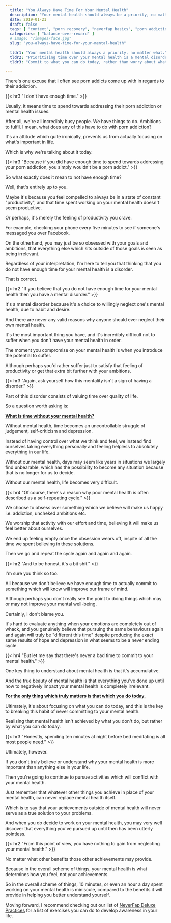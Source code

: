 ```yaml
---
  title: "You Always Have Time For Your Mental Health"
  description: "Your mental health should always be a priority, no matter what. Compromising on that priority results in mental illness and contributes towards porn addiction."
  date: 2019-01-21
  draft: false
  tags: [ "context", "porn recovery", "neverfap basics", "porn addiction", "addiction", "awareness", "nofap", "neverfap", "neverfap deluxe", "neverfap basics" ]
  categories: [ "balance-over-reward" ]
  # image: "/images/face.jpg"
  slug: "you-always-have-time-for-your-mental-health"

  tldr1: "Your mental health should always a priority, no matter what."
  tldr2: "Prioritising time over your mental health is a mental disorder."
  tldr3: "Commit to what you can do today, rather than worry about what you haven't yet done."

---
```


<!-- Very Happy With Edit -->

There's one excuse that I often see porn addicts come up with in regards to their addiction. 


{{< hr3 "I don't have enough time." >}}


Usually, it means time to spend towards addressing their porn addiction or mental health issues.

After all, we're all incredibly busy people. We have things to do. Ambitions to fulfil. I mean, what does any of this have to do with porn addiction? 

It's an attitude which quite ironically, prevents us from actually focusing on what's important in life.

Which is why we're talking about it today.


{{< hr3 "Because if you did have enough time to spend towards addressing your porn addiction, you simply wouldn't be a porn addict." >}}


So what exactly does it mean to not have enough time?

Well, that's entirely up to you.

Maybe it's because you feel compelled to always be in a state of constant "productivity", and that time spent working on your mental health doesn't seem productive.

Or perhaps, it's merely the feeling of productivity you crave. 

For example, checking your phone every five minutes to see if someone's messaged you over Facebook.

On the otherhand, you may just be so obsessed with your goals and ambitions, that everything else which sits outside of those goals is seen as being irrelevant.

Regardless of your interpretation, I'm here to tell you that thinking that you do not have enough time for your mental health is a disorder.

That is correct.


{{< hr2 "If you believe that you do not have enough time for your mental health then you have a mental disorder." >}}


It's a mental disorder because it's a choice to willingly neglect one's mental health, due to habit and desire.

And there are never any valid reasons why anyone should ever neglect their own mental health.

It's the most important thing you have, and it's incredibly difficult not to suffer when you don't have your mental health in order.

The moment you compromise on your mental health is when you introduce the potential to suffer. 

Although perhaps you'd rather suffer just to satisfy that feeling of productivity or get that extra bit further with your ambitions.


{{< hr3 "Again, ask yourself how this mentality isn't a sign of having a disorder." >}}


Part of this disorder consists of valuing time over quality of life.

So a question worth asking is: 

<u><b>What is time without your mental health?</b></u>


Without mental health, time becomes an uncontrollable struggle of judgement, self-criticism and depression. 

Instead of having control over what we think and feel, we instead find ourselves taking everything personally and feeling helpless to absolutely everything in our life. 

Without our mental health, days may seem like years in situations we largely find unbearable, which has the possibility to become any situation because that is no longer for us to decide.

Without our mental health, life becomes very difficult.


{{< hr4 "Of course, there's a reason why poor mental health is often described as a self-repeating cycle." >}}


We choose to obsess over something which we believe will make us happy i.e. addiction, uncheked ambitions etc.

We worship that activity with our effort and time, believing it will make us feel better about ourselves.

We end up feeling empty once the obsession wears off, inspite of all the time we spent believing in these solutions.

Then we go and repeat the cycle again and again and again. 


{{< hr2 "And to be honest, it's a bit shit." >}}


I'm sure you think so too.

All because we don't believe we have enough time to actually commit to something which will know will improve our frame of mind. 

Although perhaps you don't really see the point to doing things which may or may not improve your mental well-being.

Certainly, I don't blame you.

It's hard to evaluate anything when your emotions are completely out of whack, and you genuinely believe that pursuing the same behaviours again and again will truly be "different this time" despite producing the exact same results of hope and depression in what seems to be a never ending cycle.


{{< hr4 "But let me say that there's never a bad time to commit to your mental health." >}}


One key thing to understand about mental health is that it's accumulative.

And the true beauty of mental health is that everything you've done up until now to negatively impact your mental health is completely irrelevant.

<b><u>For the only thing which truly matters is that which you do today.</b></u>

Ultimately, it's about focusing on what you can do today, and this is the key to breaking this habit of never committing to your mental health.

Realising that mental health isn't achieved by what you don't do, but rather by what you can do today. 

<!-- 
The other thing which makes pursuing mental health so much more accessible than pursing obsession or addiction, is that it doesn't operate in the same way.

Which is to say that you don't achieve good mental health by spending five hours a day meditating in an attempt to undo years of self-harm.

That's not how it works at all. 

The way mental health works is by commiting a bit of your time each day towards. -->


{{< hr3 "Honestly, spending ten minutes at night before bed meditating is all most people need." >}}

Ultimately, however.

If you don't truly believe or understand why your mental health is more important than anything else in your life.

Then you're going to continue to pursue activities which will conflict with your mental health.

Just remember that whatever other things you achieve in place of your mental health, can never replace mental health itself.

Which is to say that your achievements outside of mental health will never serve as a true solution to your problems.

And when you do decide to work on your mental health, you may very well discover that everything you've pursued up until then has been utterly pointless.


{{< hr2  "From this point of view, you have nothing to gain from neglecting your mental health." >}}


No matter what other benefits those other achievements may provide.

Because in the overall scheme of things, your mental health is what determines how you feel, not your achievements.

So in the overall scheme of things, 10 minutes, or even an hour a day spent working on your mental health is miniscule, compared to the benefits it will provide in helping you better understand yourself.

Moving forward, I recommend checking out our list of <a class="link" href="">NeverFap Deluxe Practices</a> for a list of exercises you can do to develop awareness in your life.